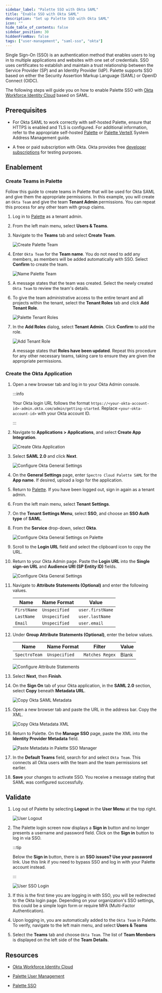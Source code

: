 ```yaml
---
sidebar_label: "Palette SSO with Okta SAML"
title: "Enable SSO with Okta SAML"
description: "Set up Palette SSO with Okta SAML"
icon: ""
hide_table_of_contents: false
sidebar_position: 30
hiddenFromNav: false
tags: ["user-management", "saml-sso", "okta"]
---
```


Single Sign-On (SSO) is an authentication method that enables users to log in to multiple applications and websites with
one set of credentials. SSO uses certificates to establish and maintain a trust relationship between the Service
Provider (SP) and an Identity Provider (IdP). Palette supports SSO based on either the Security Assertion Markup
Language (SAML) or OpenID Connect (OIDC).

The following steps will guide you on how to enable Palette SSO with
[Okta Workforce Identity Cloud](https://www.okta.com/products/single-sign-on/) based on SAML.

## Prerequisites

- For Okta SAML to work correctly with self-hosted Palette, ensure that HTTPS is enabled and TLS is configured. For
  additional information, refer to the appropriate self-hosted
  [Palette](../../self-hosted-setup/palette/system-management/ssl-certificate-management.md) or
  [Palette VerteX](../../self-hosted-setup/vertex/system-management/ssl-certificate-management.md) System Address
  Management guide.

- A free or paid subscription with Okta. Okta provides free
  [developer subscriptions](https://developer.okta.com/signup/) for testing purposes.

## Enablement

### Create Teams in Palette

Follow this guide to create teams in Palette that will be used for Okta SAML and give them the appropriate permissions.
In this example, you will create an `Okta Team` and give the team **Tenant Admin** permissions. You can repeat this
process for any other team with group claims.

1.  Log in to [Palette](https://console.spectrocloud.com/) as a tenant admin.

2.  From the left main menu, select **Users & Teams**.

3.  Navigate to the **Teams** tab and select **Create Team**.

    ![Create Palette Team](/palette-sso-with-adfs-images/how-to_palette-sso-with-adfs_create-team.webp)

4.  Enter `Okta Team` for the **Team name**. You do not need to add any members, as members will be added automatically
    with SSO. Select **Confirm** to create the team.

    ![Name Palette Team](/palette-sso-with-adfs-images/how-to_palette-sso-with-adfs_name-team.webp)

5.  A message states that the team was created. Select the newly created `Okta Team` to review the team's details.
6.  To give the team administrative access to the entire tenant and all projects within the tenant, select the **Tenant
    Roles** tab and click **Add Tenant Role**.

    ![Palette Tenant Roles](/palette-sso-with-adfs-images/how-to_palette-sso-with-adfs_tenant-roles.webp)

7.  In the **Add Roles** dialog, select **Tenant Admin**. Click **Confirm** to add the role.

    ![Add Tenant Role](/palette-sso-with-adfs-images/how-to_palette-sso-with-adfs_add-tenant-role.webp)

    A message states that **Roles have been updated**. Repeat this procedure for any other necessary teams, taking care
    to ensure they are given the appropriate permissions.

### Create the Okta Application

1. Open a new browser tab and log in to your Okta Admin console.

   :::info

   Your Okta login URL follows the format `https://<your-okta-account-id>-admin.okta.com/admin/getting-started`. Replace
   `<your-okta-account-id>` with your Okta account ID.

   :::

2. Navigate to **Applications > Applications**, and select **Create App Integration**.

   ![Create Okta Application](/saml-okta-images/user-management_saml-sso_palette-sso-with-okta-saml_create-application.webp)

3. Select **SAML 2.0** and click **Next**.

   ![Configure Okta General Settings](/saml-okta-images/user-management_saml-sso_palette-sso-with-okta-saml_app_integration.webp)

4. On the **General Settings** page, enter `Spectro Cloud Palette SAML` for the **App name**. If desired, upload a logo
   for the application.

5. Return to [Palette](https://console.spectrocloud.com/). If you have been logged out, sign in again as a tenant admin.

6. From the left main menu, select **Tenant Settings**.

7. On the **Tenant Settings Menu**, select **SSO**, and choose an **SSO Auth type** of **SAML**.

8. From the **Service** drop-down, select **Okta**.

   ![Configure Okta General Settings on Palette](/saml-okta-images/user-management_saml-sso_palette-sso-with-okta-saml_palette-okta-setting.webp)

9. Scroll to the **Login URL** field and select the clipboard icon to copy the URL.

10. Return to your Okta Admin page. Paste the **Login URL** into the **Single sign-on URL** and **Audience URI (SP
    Entity ID)** fields.

    ![Configure Okta General Settings](/saml-okta-images/user-management_saml-sso_palette-sso-with-okta-saml_general-settings.webp)

11. Navigate to **Attribute Statements (Optional)** and enter the following values.

    | Name        | Name Format   | Value            |
    | ----------- | ------------- | ---------------- |
    | `FirstName` | `Unspecified` | `user.firstName` |
    | `LastName`  | `Unspecified` | `user.lastName`  |
    | `Email`     | `Unspecified` | `user.email`     |

12. Under **Group Attribute Statements (Optional)**, enter the below values.

    | Name          | Name Format   | Filter          | Value |
    | ------------- | ------------- | --------------- | ----- |
    | `SpectroTeam` | `Unspecified` | `Matches Regex` | Blank |

    ![Configure Attribute Statements](/saml-okta-images/user-management_saml-sso_palette-sso-with-okta-saml_attribute-statements.webp)

13. Select **Next**, then **Finish**.

14. On the **Sign On** tab of your Okta application, in the **SAML 2.0** section, select **Copy** beneath **Metadata
    URL**.

    ![Copy Okta SAML Metadata](/saml-okta-images/user-management_saml-sso_palette-sso-with-okta-saml_metadata-url.webp)

15. Open a new browser tab and paste the URL in the address bar. Copy the XML.

    ![Copy Okta Metadata XML](/saml-okta-images/user-management_saml-sso_palette-sso-with-okta-saml_metadata-xml.webp)

16. Return to Palette. On the **Manage SSO** page, paste the XML into the **Identity Provider Metadata** field.

    ![Paste Metadata in Palette SSO Manager](/saml-okta-images/user-management_saml-sso_palette-sso-with-okta-saml_palette-manage-sso-okta-saml_meta_data.webp)

17. In the **Default Teams** field, search for and select `Okta Team`. This connects all Okta users with the team and
    the team permissions set earlier.

18. **Save** your changes to activate SSO. You receive a message stating that SAML was configured successfully.

## Validate

1. Log out of Palette by selecting **Logout** in the **User Menu** at the top right.

   ![User Logout](/oidc-okta-images/oidc-okta_user-logout.webp)

2. The Palette login screen now displays a **Sign in** button and no longer presents a username and password field.
   Click on the **Sign in** button to log in via SSO.

   :::tip

   Below the **Sign in** button, there is an **SSO issues? Use your password** link. Use this link if you need to bypass
   SSO and log in with your Palette account instead.

   :::

   ![User SSO Login](/oidc-okta-images/oidc-okta_palette-login.webp)

3. If this is the first time you are logging in with SSO, you will be redirected to the Okta login page. Depending on
   your organization's SSO settings, this could be a simple login form or require MFA (Multi-Factor Authentication).

4. Upon logging in, you are automatically added to the `Okta Team` in Palette. To verify, navigate to the left main
   menu, and select **Users & Teams**

5. Select the **Teams** tab and choose `Okta Team`. The list of **Team Members** is displayed on the left side of the
   **Team Details**.

## Resources

- [Okta Workforce Identity Cloud](https://www.okta.com/products/single-sign-on/)

- [Palette User Management](../user-management.md)

- [Palette SSO](saml-sso.md)
